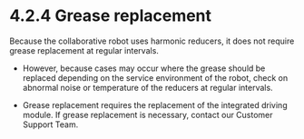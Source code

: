 # 4.2.4 Grease replacement

Because the collaborative robot uses harmonic reducers, it does not require grease replacement at regular intervals.

*   However, because cases may occur where the grease should be replaced depending on the service environment of the robot, check on abnormal noise or temperature of the reducers at regular intervals.


*   Grease replacement requires the replacement of the integrated driving module. If grease replacement is necessary, contact our Customer Support Team.

